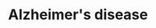 ---
annotations:
- id: DOID:10652
  parent: central nervous system disease
  type: Disease Ontology
  value: Alzheimer's disease
- id: PW:0000013
  parent: disease pathway
  type: Pathway Ontology
  value: disease pathway
- id: PW:0000015
  parent: disease pathway
  type: Pathway Ontology
  value: Alzheimer's disease pathway
authors:
- MaintBot
- Khanspers
- Egonw
- Lovnish.thakur
- Fehrhart
- L Dupuis
- Laurent
- Eweitz
citedin:
- link: 10.1016/j.forsciint.2016.06.027
  title: Simultaneous time course analysis of multiple markers based on DNA microarray
    in incised wound in skeletal muscle for wound aging (2016)
description: 'This pathway displays current genes, proteolytic events and other processes
  associated with the progression of Alzheimer''s disease. This pathway was adapted
  from KEGG on 10/7/2011. Note: mitochondrial associated genes Cx I through Cx V are
  not currently included, as these correspond to over a hundred distinct factors.
  See below source URL for more information.'
last-edited: 2021-05-07
organisms:
- Mus musculus
redirect_from:
- /index.php/Pathway:WP2075
- /instance/WP2075
- /instance/WP2075_r116517
revision: r116517
schema-jsonld:
- '@context': https://schema.org/
  '@id': https://wikipathways.github.io/pathways/WP2075.html
  '@type': Dataset
  creator:
    '@type': Organization
    name: WikiPathways
  description: 'This pathway displays current genes, proteolytic events and other
    processes associated with the progression of Alzheimer''s disease. This pathway
    was adapted from KEGG on 10/7/2011. Note: mitochondrial associated genes Cx I
    through Cx V are not currently included, as these correspond to over a hundred
    distinct factors. See below source URL for more information.'
  keywords:
  - 1500003O03Rik
  - 2010110P09Rik
  - Adam10
  - Adam17
  - Apaf1
  - Apbb1
  - Aph1a
  - Apoe
  - App
  - Atf6
  - Atp2a1
  - Atp2a2
  - Atp2a3
  - Bace1
  - Bad
  - Bid
  - Cacna1c
  - Cacna1d
  - Cacna1f
  - Cacna1s
  - Calcium
  - Calm2
  - Calm4
  - Calml3
  - Capn1
  - Capn2
  - Casp12
  - Casp3
  - Casp7
  - Casp8
  - Casp9
  - Cdk5
  - Cdk5r1
  - Copper
  - Eif2ak3
  - Ern1
  - Fadd
  - Fas
  - Gm10121
  - Gm2221
  - Gnaq
  - Grin1
  - Grin2a
  - Grin2b
  - Grin2c
  - Grin2d
  - Gsk3b
  - Hsd17b10
  - Hydrogen peroxide
  - IP3
  - Ide
  - Il1b
  - Iron
  - Itpr1
  - Itpr2
  - Itpr3
  - Lpl
  - Lrp1
  - Mapk1
  - Mapk3
  - Mme
  - 'NO'
  - Nae1
  - Ncstn
  - Nos1
  - ONOO-
  - Plcb1
  - Plcb2
  - Plcb3
  - Plcb4
  - Ppp3ca
  - Ppp3cb
  - Ppp3cc
  - Ppp3r1
  - Ppp3r2
  - Psen1
  - Psen2
  - Psenen
  - Ryr3
  - Snca
  - Tau
  - Tnf
  - Tnfrsf1a
  - Trp53
  license: CC0
  name: Alzheimer's disease
seo: CreativeWork
title: Alzheimer's disease
wpid: WP2075
---